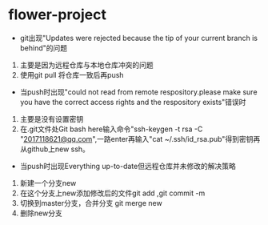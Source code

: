 # flower-project
- git出现"Updates were rejected because the tip of your current branch is behind"的问题
1. 主要是因为远程仓库与本地仓库冲突的问题
2. 使用git pull 将仓库一致后再push

- 当push时出现"could not read from remote respository.please make sure you have the correct access rights and the respository exists"错误时
1. 主要是没有设置密钥
2. 在.git文件处Git bash here输入命令"ssh-keygen -t rsa -C "2017118621@qq.com",一路enter再输入"cat ~/.ssh/id_rsa.pub"得到密钥再从github上new ssh。

- 当push时出现Everything up-to-date但远程仓库并未修改的解决策略
1. 新建一个分支new
2. 在这个分支上new添加修改后的文件git add ,git commit -m
3. 切换到master分支，合并分支 git merge new
4. 删除new分支


